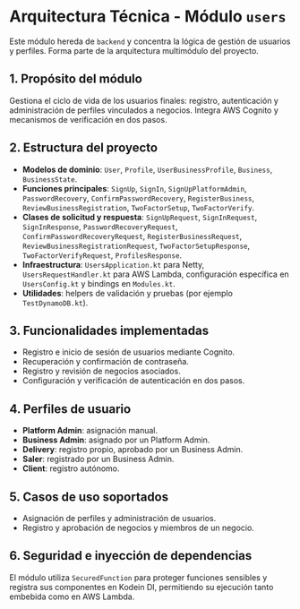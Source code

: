 # Arquitectura Técnica - Módulo `users`

Este módulo hereda de `backend` y concentra la lógica de gestión de usuarios y perfiles. Forma parte de la arquitectura multimódulo del proyecto.

## 1. Propósito del módulo

Gestiona el ciclo de vida de los usuarios finales: registro, autenticación y administración de perfiles vinculados a negocios. Integra AWS Cognito y mecanismos de verificación en dos pasos.

## 2. Estructura del proyecto

- **Modelos de dominio**: `User`, `Profile`, `UserBusinessProfile`, `Business`, `BusinessState`.
- **Funciones principales**: `SignUp`, `SignIn`, `SignUpPlatformAdmin`, `PasswordRecovery`, `ConfirmPasswordRecovery`, `RegisterBusiness`, `ReviewBusinessRegistration`, `TwoFactorSetup`, `TwoFactorVerify`.
- **Clases de solicitud y respuesta**: `SignUpRequest`, `SignInRequest`, `SignInResponse`, `PasswordRecoveryRequest`, `ConfirmPasswordRecoveryRequest`, `RegisterBusinessRequest`, `ReviewBusinessRegistrationRequest`, `TwoFactorSetupResponse`, `TwoFactorVerifyRequest`, `ProfilesResponse`.
- **Infraestructura**: `UsersApplication.kt` para Netty, `UsersRequestHandler.kt` para AWS Lambda, configuración específica en `UsersConfig.kt` y bindings en `Modules.kt`.
- **Utilidades**: helpers de validación y pruebas (por ejemplo `TestDynamoDB.kt`).

## 3. Funcionalidades implementadas

- Registro e inicio de sesión de usuarios mediante Cognito.
- Recuperación y confirmación de contraseña.
- Registro y revisión de negocios asociados.
- Configuración y verificación de autenticación en dos pasos.

## 4. Perfiles de usuario

- **Platform Admin**: asignación manual.
- **Business Admin**: asignado por un Platform Admin.
- **Delivery**: registro propio, aprobado por un Business Admin.
- **Saler**: registrado por un Business Admin.
- **Client**: registro autónomo.

## 5. Casos de uso soportados

- Asignación de perfiles y administración de usuarios.
- Registro y aprobación de negocios y miembros de un negocio.

## 6. Seguridad e inyección de dependencias

El módulo utiliza `SecuredFunction` para proteger funciones sensibles y registra sus componentes en Kodein DI, permitiendo su ejecución tanto embebida como en AWS Lambda.

